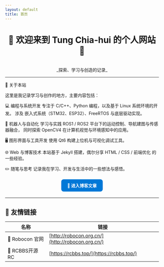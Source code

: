 ```yaml
---
layout: default
title: 首页
---
```


<div align="center">

# 🌟 欢迎来到 **Tung Chia-hui 的个人网站** 👋  
<br>
_探索、学习与创造的记录_

</div>

---

🧠 关于本站

这里是我记录学习与创作的地方，主要内容包括：

💻 编程与系统开发
专注于 C/C++、Python 编程，以及基于 Linux 系统环境的开发。
涉及 嵌入式系统（STM32、ESP32）、FreeRTOS 与底层驱动实现。

🤖 机器人与自动化
学习与实践 ROS1 / ROS2 平台下的运动控制、导航建图与传感器融合，
同时探索 OpenCV4 在计算机视觉与环境感知中的应用。

🖥️ 图形界面与工具开发
使用 Qt6 构建上位机与可视化调试工具。

🌐 Web 与博客技术
本站基于 Jekyll 搭建，偶尔分享 HTML / CSS / 前端优化 的一些经验。

✏️ 随笔与思考
记录我在学习、开发与生活中的一些想法与感悟。

<div align="center" style="margin: 20px 0;">
  <a href="{{ '/blog/' | relative_url }}" class="btn" style="display:inline-block; padding:10px 20px; border-radius:8px; background:#0078D7; color:white; text-decoration:none; font-weight:bold;">
    🚀 进入博客文章
  </a>
</div>

---

## 🤝 友情链接

| 名称 | 链接 |
|------|------|
| 🤖 Robocon 官网 | [http://robocon.org.cn/](http://robocon.org.cn/) |
| 🔧 RCBBS开源RC | [https://rcbbs.top/](https://rcbbs.top/) |